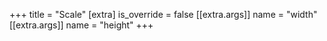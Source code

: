 +++
title = "Scale"
[extra]
is_override = false
[[extra.args]]
name = "width"
[[extra.args]]
name = "height"
+++